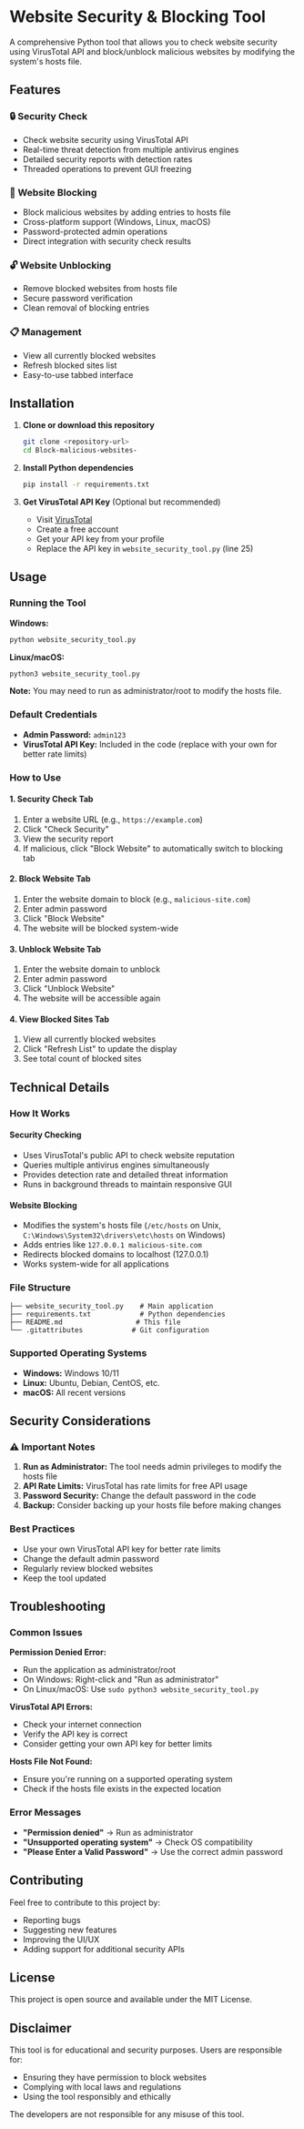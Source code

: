 # Website Security & Blocking Tool

A comprehensive Python tool that allows you to check website security using VirusTotal API and block/unblock malicious websites by modifying the system's hosts file.

## Features

### 🔒 Security Check
- Check website security using VirusTotal API
- Real-time threat detection from multiple antivirus engines
- Detailed security reports with detection rates
- Threaded operations to prevent GUI freezing

### 🚫 Website Blocking
- Block malicious websites by adding entries to hosts file
- Cross-platform support (Windows, Linux, macOS)
- Password-protected admin operations
- Direct integration with security check results

### 🔓 Website Unblocking
- Remove blocked websites from hosts file
- Secure password verification
- Clean removal of blocking entries

### 📋 Management
- View all currently blocked websites
- Refresh blocked sites list
- Easy-to-use tabbed interface

## Installation

1. **Clone or download this repository**
   ```bash
   git clone <repository-url>
   cd Block-malicious-websites-
   ```

2. **Install Python dependencies**
   ```bash
   pip install -r requirements.txt
   ```

3. **Get VirusTotal API Key** (Optional but recommended)
   - Visit [VirusTotal](https://www.virustotal.com/)
   - Create a free account
   - Get your API key from your profile
   - Replace the API key in `website_security_tool.py` (line 25)

## Usage

### Running the Tool

**Windows:**
```bash
python website_security_tool.py
```

**Linux/macOS:**
```bash
python3 website_security_tool.py
```

**Note:** You may need to run as administrator/root to modify the hosts file.

### Default Credentials
- **Admin Password:** `admin123`
- **VirusTotal API Key:** Included in the code (replace with your own for better rate limits)

### How to Use

#### 1. Security Check Tab
1. Enter a website URL (e.g., `https://example.com`)
2. Click "Check Security"
3. View the security report
4. If malicious, click "Block Website" to automatically switch to blocking tab

#### 2. Block Website Tab
1. Enter the website domain to block (e.g., `malicious-site.com`)
2. Enter admin password
3. Click "Block Website"
4. The website will be blocked system-wide

#### 3. Unblock Website Tab
1. Enter the website domain to unblock
2. Enter admin password
3. Click "Unblock Website"
4. The website will be accessible again

#### 4. View Blocked Sites Tab
1. View all currently blocked websites
2. Click "Refresh List" to update the display
3. See total count of blocked sites

## Technical Details

### How It Works

#### Security Checking
- Uses VirusTotal's public API to check website reputation
- Queries multiple antivirus engines simultaneously
- Provides detection rate and detailed threat information
- Runs in background threads to maintain responsive GUI

#### Website Blocking
- Modifies the system's hosts file (`/etc/hosts` on Unix, `C:\Windows\System32\drivers\etc\hosts` on Windows)
- Adds entries like `127.0.0.1 malicious-site.com`
- Redirects blocked domains to localhost (127.0.0.1)
- Works system-wide for all applications

### File Structure
```
├── website_security_tool.py    # Main application
├── requirements.txt            # Python dependencies
├── README.md                  # This file
└── .gitattributes            # Git configuration
```

### Supported Operating Systems
- **Windows:** Windows 10/11
- **Linux:** Ubuntu, Debian, CentOS, etc.
- **macOS:** All recent versions

## Security Considerations

### ⚠️ Important Notes
1. **Run as Administrator:** The tool needs admin privileges to modify the hosts file
2. **API Rate Limits:** VirusTotal has rate limits for free API usage
3. **Password Security:** Change the default password in the code
4. **Backup:** Consider backing up your hosts file before making changes

### Best Practices
- Use your own VirusTotal API key for better rate limits
- Change the default admin password
- Regularly review blocked websites
- Keep the tool updated

## Troubleshooting

### Common Issues

**Permission Denied Error:**
- Run the application as administrator/root
- On Windows: Right-click and "Run as administrator"
- On Linux/macOS: Use `sudo python3 website_security_tool.py`

**VirusTotal API Errors:**
- Check your internet connection
- Verify the API key is correct
- Consider getting your own API key for better limits

**Hosts File Not Found:**
- Ensure you're running on a supported operating system
- Check if the hosts file exists in the expected location

### Error Messages
- **"Permission denied"** → Run as administrator
- **"Unsupported operating system"** → Check OS compatibility
- **"Please Enter a Valid Password"** → Use the correct admin password

## Contributing

Feel free to contribute to this project by:
- Reporting bugs
- Suggesting new features
- Improving the UI/UX
- Adding support for additional security APIs

## License

This project is open source and available under the MIT License.

## Disclaimer

This tool is for educational and security purposes. Users are responsible for:
- Ensuring they have permission to block websites
- Complying with local laws and regulations
- Using the tool responsibly and ethically

The developers are not responsible for any misuse of this tool.
